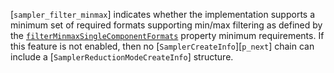 [`sampler_filter_minmax`] indicates
whether the implementation supports a minimum set of required formats
supporting min/max filtering as defined by the
[`filterMinmaxSingleComponentFormats`](https://www.khronos.org/registry/vulkan/specs/1.3-extensions/html/vkspec.html#limits-filterMinmaxSingleComponentFormats-minimum-requirements)
property minimum requirements.
If this feature is not enabled, then no [`SamplerCreateInfo`][`p_next`] chain can include a [`SamplerReductionModeCreateInfo`]
structure.